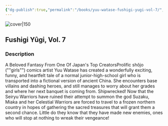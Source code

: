 ```yaml
---
{"dg-publish":true,"permalink":"/books/yuu-watase-fushigi-yugi-vol-7/","title":"\"Fushigi Yûgi, Vol. 7\"","tags":["manga","romance","Fantasy"]}
---
```




![cover|150](http://books.google.com/books/content?id=YPmH2qUchsUC&printsec=frontcover&img=1&zoom=1&source=gbs_api)

## Fushigi Yûgi, Vol. 7

### Description

A Beloved Fantasy From One Of Japan's Top CreatorsProlific shôjo (""girls"") comics artist Yuu Watase has created a wonderfully exciting, funny, and heartfelt tale of a normal junior-high-school girl who is transported into a fictional version of ancient China. She encounters base villains and dashing heroes, and still manages to worry about her grades and where her next banquet is coming from. Shipwrecked! Now that the Seiryu Warriors have ruined their attempt to summon the god Suzaku, Miaka and her Celestial Warriors are forced to travel to a frozen northern country in hopes of gathering the sacred treasures that will grant them a second chance. Little do they know that they have made new enemies, ones who will stop at nothing to wreak their vengeance!
```